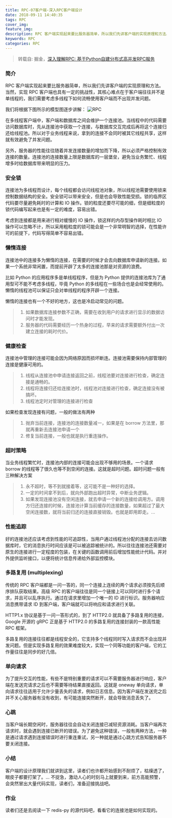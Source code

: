 ```yaml
---
title: RPC-07客户端-深入RPC客户端设计
date: 2018-09-11 14:40:35
tags: RPC
cover_img:
feature_img:
description: RPC 客户端实现起来要比服务器简单，所以我们先讲客户端的实现原理和方法。当然，实现 RPC 客户端也具有一定的挑战性，其核心难点在于客户端往往并不是单线程的，我们需要考虑多线程下如何流畅使用客户端而不出现并发问题。
keywords: RPC
categories: RPC
---
```


> 转载自: 掘金，[深入理解RPC: 基于Python自建分布式高并发RPC服务](https://juejin.im/book/5af56a3c518825426642e004)

### 简介

RPC 客户端实现起来要比服务器简单，所以我们先讲客户端的实现原理和方法。当然，实现 RPC 客户端也具有一定的挑战性，其核心难点在于客户端往往并不是单线程的，我们需要考虑多线程下如何流畅使用客户端而不出现并发问题。

我们将根据下图所示的模型图逐步讲解：
![RPC](https://user-gold-cdn.xitu.io/2018/5/11/1634e1ec1502a924?imageView2/0/w/1280/h/960/format/webp/ignore-error/1)

在多线程客户端中，客户端和数据库之间会维护一个连接池。当线程中的代码需要访问数据库时，先从连接池中获取一个连接，与数据库交互完成后再将这个连接归还给线程池。所以对于业务线程来说，拿到的连接不会同时被其它线程共享，这样就有效避免了并发问题。

另外，服务器的性能往往随着并发连接数量的增加而下降，所以必须严格控制有效连接的数量。连接池的连接数量上限是数据库的一层堡垒，避免当业务繁忙、线程增多时给数据库带来明显的压力。

### 安全锁
连接池为多线程而设计，每个线程都会访问线程池对象，所以线程池需要使用锁来控制数据结构的安全。安全锁可以带来安全，但是也会导致性能受损。锁的临界区代码要尽量避免耗时的计算和 IO 操作。锁的粒度还要尽可能的细，但是细粒度的锁代码编写起来也是有一定的难度，容易出错。

考虑到连接都是用来进行相对缓慢的 IO 操作，锁这样的内存型操作耗时相比 IO 操作可以忽略不计，所以采用粗粒度的锁可能会是一个非常明智的选择，在性能许可的前提下，代码写得简单不容易出错。

### 懒惰连接
连接池中的连接多为懒惰的连接，在需要的时候才会去向数据库申请新的连接。如果一个系统非常闲置，而提前开辟了太多的连接池那是对资源的浪费。

比如 Python 的应用程序多是单线程程序，但是为 Python 提供的连接池库为了通用型可不能不考虑多线程，毕竟 Python 的多线程在一些场合也是会经常使用的。懒惰的线程池可以保证只会对单线程的程序开辟一个连接。

懒惰的连接也有一个不好的地方，这也是冷启动常见的问题。

> 1. 如果数据库连接参数不正确，需要在收到用户的请求进行显示的数据访问时才能发现。
> 2. 服务器的代码需要经历一个热身的过程，早来的请求需要额外付出一次建立连接的耗时代价。

### 健康检查
连接池中管理的连接可能会因为网络原因而损坏断连。连接池需要保持内部管理的连接是健康可用的。

> 1. 线程从连接池中申请连接返回之前，线程池要对连接进行检查，确定连接是通畅的。
> 2. 线程将连接归还给连接池时，线程池对连接进行检查，确定连接没有被搞坏。
> 3. 线程池定时对管理的连接进行检查

如果检查发现连接有问题，一般的做法有两种
> 1. 抛弃当前连接，连接池的连接数量减一，如果是在 borrow 方法里，那就再重新去连接池申请一个
> 2. 修复当前连接，一般也就是执行重连操作。

### 超时策略
当业务线程繁忙时，连接池内部的连接可能会出现不够用的场景。一个请求 borrow 的线程等了很久也等不到空闲的连接。这就是超时问题。超时问题一般有三种解决方案

> 1. 永不超时，等不到就接着等，这可能不是一种好的选择。
> 2. 一定的时间拿不到后，就向外部跑出超时异常，中断业务逻辑。
> 3. 如果发现连接池没有空闲连接，就去申请一个新的连接给调用方。调用方归还连接的时候，连接池计算当前缓存的连接数量，如果超过了最大空闲连接数，就将当前归还的连接直接销毁。也就是即用即走。...

### 性能追踪
好的连接池还应该考虑到性能的可追踪性，当用户通过线程池分配的连接去访问数据库时，它的消息执行时间应该是可以被追踪被统计的。所以往往连接池还需要对原生的连接进行一定程度的包装，在关键的函数调用前后增加性能统计代码。并对外提供监听接口，以便将统计信息传递给外部监控模块。

### 多路复用 (multiplexing)
传统的 RPC 客户端都是一问一答的，同一个连接上连续的两个请求必须按先后顺序排队获取结果。高级 RPC 的客户端往往是同一个链接上可以同时进行多个请求，并且可以乱序执行。通过在请求里增加一个唯一的 ID 进行标识。服务器响应消息携带请求 ID 到客户端，客户端就可以将响应和请求进行关联。

HTTP1.x 协议是基于一问一答形式的，到了 HTTP2.0 就具备了多路复用的连接，Google 开源的 gRPC 正是基于 HTTP2.0 的多路复用的连接封装的一款高性能 RPC 框架。

多路复用的连接往往都是线程安全的，它支持多个线程同时写入请求而不会出现并发问题。但是实现多路复用的效果难度较大，实现一个同等功能的客户端，它的工作量往往是同步的好几倍。

### 单向请求
为了提升交互的性能，有些不是特别重要的请求可以不需要服务器进行响应，客户端在发送完请求之后也不需要等待结果直接返回。这就是 oneway 单向请求，单向请求往往适用于允许少量丢失的请求，例如日志信息。因为客户端在发送完之后并不关心服务器有没有收到，有可能连接突然断开，就会导致消息丢失了。

### 心跳
当客户端长期空闲时，服务器往往会自动关闭连接已减轻资源消耗。当客户端再次请求时，就会遇到连接已断开的错误。为了避免这种错误，一般有两种方法，一种是通过请求遇到连接错误时进行重连重试，另一种就是通过心跳方式告知服务器不要关闭连接。

### 小结
客户端的设计原理我们就讲到这里，读者们也许都开始感到不耐烦了，枯燥透了，眼皮子都要打架了。...
不捉急，激动人心的时刻马上就要到来，前方高能预警，会突然冒出大量代码实现，读者们，准备迎接挑战吧。

### 作业
读者们还是去阅读一下 redis-py 的源代码吧，看看它的连接池是如何实现的。


